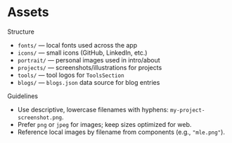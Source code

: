 # Assets

Structure

- `fonts/` — local fonts used across the app
- `icons/` — small icons (GitHub, LinkedIn, etc.)
- `portrait/` — personal images used in intro/about
- `projects/` — screenshots/illustrations for projects
- `tools/` — tool logos for `ToolsSection`
- `blogs/` — `blogs.json` data source for blog entries

Guidelines

- Use descriptive, lowercase filenames with hyphens: `my-project-screenshot.png`.
- Prefer `png` or `jpeg` for images; keep sizes optimized for web.
- Reference local images by filename from components (e.g., `"mle.png"`).
